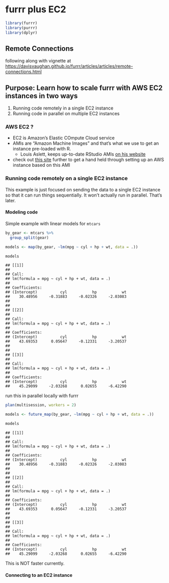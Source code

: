 furrr plus EC2
================

``` r
library(furrr)
library(purrr)
library(dplyr)
```

## Remote Connections

following along with vignette at
<https://davisvaughan.github.io/furrr/articles/articles/remote-connections.html>

## Purpose: Learn how to scale furrr with AWS EC2 instances in two ways

1.  Running code remotely in a single EC2 instance
2.  Running code in parallel on multiple EC2 instances

### AWS EC2 ?

  - EC2 is Amazon’s Elastic COmpute Cloud service
  - AMIs are “Amazon Machine Images” and that’s what we use to get an
    instance pre-loaded with R.
      - Louis Aslett, keeps up-to-date RStudio AMIs [on his
        website](http://www.louisaslett.com/RStudio_AMI/)
  - check out [this
    site](https://blog.davisvaughan.com/2017/05/15/rstudio-shiny-aws-1/)
    further to get a hand held through setting up an AWS instance based
    on this AMI

### Running code remotely on a single EC2 instance

This example is just focused on sending the data to a single EC2
instance so that it can run things sequentially. It won’t actually run
in parallel. That’s later.

#### Modeling code

Simple example with linear models for `mtcars`

``` r
by_gear <- mtcars %>%
  group_split(gear) 

models <- map(by_gear, ~lm(mpg ~ cyl + hp + wt, data = .))

models
```

    ## [[1]]
    ## 
    ## Call:
    ## lm(formula = mpg ~ cyl + hp + wt, data = .)
    ## 
    ## Coefficients:
    ## (Intercept)          cyl           hp           wt  
    ##    30.48956     -0.31883     -0.02326     -2.03083  
    ## 
    ## 
    ## [[2]]
    ## 
    ## Call:
    ## lm(formula = mpg ~ cyl + hp + wt, data = .)
    ## 
    ## Coefficients:
    ## (Intercept)          cyl           hp           wt  
    ##    43.69353      0.05647     -0.12331     -3.20537  
    ## 
    ## 
    ## [[3]]
    ## 
    ## Call:
    ## lm(formula = mpg ~ cyl + hp + wt, data = .)
    ## 
    ## Coefficients:
    ## (Intercept)          cyl           hp           wt  
    ##    45.29099     -2.03268      0.02655     -6.42290

run this in parallel locally with furrr

``` r
plan(multisession, workers = 2)

models <- future_map(by_gear, ~lm(mpg ~ cyl + hp + wt, data = .))

models
```

    ## [[1]]
    ## 
    ## Call:
    ## lm(formula = mpg ~ cyl + hp + wt, data = .)
    ## 
    ## Coefficients:
    ## (Intercept)          cyl           hp           wt  
    ##    30.48956     -0.31883     -0.02326     -2.03083  
    ## 
    ## 
    ## [[2]]
    ## 
    ## Call:
    ## lm(formula = mpg ~ cyl + hp + wt, data = .)
    ## 
    ## Coefficients:
    ## (Intercept)          cyl           hp           wt  
    ##    43.69353      0.05647     -0.12331     -3.20537  
    ## 
    ## 
    ## [[3]]
    ## 
    ## Call:
    ## lm(formula = mpg ~ cyl + hp + wt, data = .)
    ## 
    ## Coefficients:
    ## (Intercept)          cyl           hp           wt  
    ##    45.29099     -2.03268      0.02655     -6.42290

This is NOT faster currently.

#### Connecting to an EC2 instance
